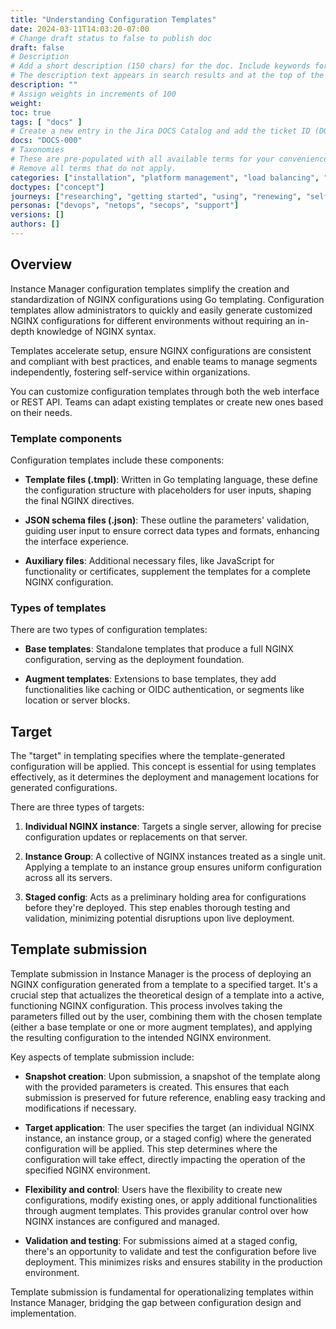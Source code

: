 ```yaml
---
title: "Understanding Configuration Templates"
date: 2024-03-11T14:03:20-07:00
# Change draft status to false to publish doc
draft: false
# Description
# Add a short description (150 chars) for the doc. Include keywords for SEO. 
# The description text appears in search results and at the top of the doc.
description: ""
# Assign weights in increments of 100
weight: 
toc: true
tags: [ "docs" ]
# Create a new entry in the Jira DOCS Catalog and add the ticket ID (DOCS-<number>) below
docs: "DOCS-000"
# Taxonomies
# These are pre-populated with all available terms for your convenience.
# Remove all terms that do not apply.
categories: ["installation", "platform management", "load balancing", "api management", "service mesh", "security", "analytics"]
doctypes: ["concept"]
journeys: ["researching", "getting started", "using", "renewing", "self service"]
personas: ["devops", "netops", "secops", "support"]
versions: []
authors: []
---
```


## Overview
Instance Manager configuration templates simplify the creation and standardization of NGINX configurations using Go templating. Configuration templates allow administrators to quickly and easily generate customized NGINX configurations for different environments without requiring an in-depth knowledge of NGINX syntax.

Templates accelerate setup, ensure NGINX configurations are consistent and compliant with best practices, and enable teams to manage segments independently, fostering self-service within organizations.

You can customize configuration templates through both the web interface or REST API. Teams can adapt existing templates or create new ones based on their needs.

### Template components

Configuration templates include these components:

- **Template files (.tmpl)**: Written in Go templating language, these define the configuration structure with placeholders for user inputs, shaping the final NGINX directives.
  
- **JSON schema files (.json)**: These outline the parameters' validation, guiding user input to ensure correct data types and formats, enhancing the interface experience.

- **Auxiliary files**: Additional necessary files, like JavaScript for functionality or certificates, supplement the templates for a complete NGINX configuration.

### Types of templates

There are two types of configuration templates:

- **Base templates**: Standalone templates that produce a full NGINX configuration, serving as the deployment foundation.

- **Augment templates**: Extensions to base templates, they add functionalities like caching or OIDC authentication, or segments like location or server blocks.


## Target

The "target" in templating specifies where the template-generated configuration will be applied. This concept is essential for using templates effectively, as it determines the deployment and management locations for generated configurations.

There are three types of targets:

1. **Individual NGINX instance**: Targets a single server, allowing for precise configuration updates or replacements on that server.

2. **Instance Group**: A collective of NGINX instances treated as a single unit. Applying a template to an instance group ensures uniform configuration across all its servers.

3. **Staged config**: Acts as a preliminary holding area for configurations before they're deployed. This step enables thorough testing and validation, minimizing potential disruptions upon live deployment.

## Template submission

Template submission in Instance Manager is the process of deploying an NGINX configuration generated from a template to a specified target. It's a crucial step that actualizes the theoretical design of a template into a active, functioning NGINX configuration. This process involves taking the parameters filled out by the user, combining them with the chosen template (either a base template or one or more augment templates), and applying the resulting configuration to the intended NGINX environment.

Key aspects of template submission include:

- **Snapshot creation**: Upon submission, a snapshot of the template along with the provided parameters is created. This ensures that each submission is preserved for future reference, enabling easy tracking and modifications if necessary.

- **Target application**: The user specifies the target (an individual NGINX instance, an instance group, or a staged config) where the generated configuration will be applied. This step determines where the configuration will take effect, directly impacting the operation of the specified NGINX environment.

- **Flexibility and control**: Users have the flexibility to create new configurations, modify existing ones, or apply additional functionalities through augment templates. This provides granular control over how NGINX instances are configured and managed.

- **Validation and testing**: For submissions aimed at a staged config, there's an opportunity to validate and test the configuration before live deployment. This minimizes risks and ensures stability in the production environment.

Template submission is fundamental for operationalizing templates within Instance Manager, bridging the gap between configuration design and implementation.
